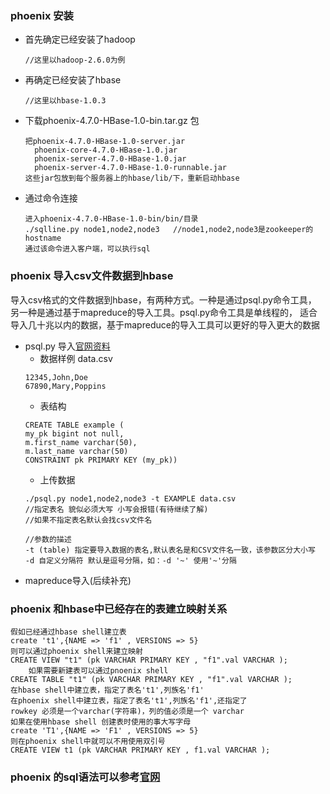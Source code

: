 ### phoenix 安装
* 首先确定已经安装了hadoop  
    ```
    //这里以hadoop-2.6.0为例
    ```
* 再确定已经安装了hbase   
    ```
    //这里以hbase-1.0.3
    ```
* 下载phoenix-4.7.0-HBase-1.0-bin.tar.gz 包
    ```
    把phoenix-4.7.0-HBase-1.0-server.jar
      phoenix-core-4.7.0-HBase-1.0.jar
      phoenix-server-4.7.0-HBase-1.0.jar
      phoenix-server-4.7.0-HBase-1.0-runnable.jar
    这些jar包放到每个服务器上的hbase/lib/下，重新启动hbase
    ```
* 通过命令连接
    ```
    进入phoenix-4.7.0-HBase-1.0-bin/bin/目录
    ./sqlline.py node1,node2,node3   //node1,node2,node3是zookeeper的hostname
    通过该命令进入客户端，可以执行sql
    ```
### phoenix 导入csv文件数据到hbase
导入csv格式的文件数据到hbase，有两种方式。一种是通过psql.py命令工具，
另一种是通过基于mapreduce的导入工具。psql.py命令工具是单线程的，
适合导入几十兆以内的数据，基于mapreduce的导入工具可以更好的导入更大的数据
* psql.py 导入[官网资料](http://phoenix.apache.org/bulk_dataload.html)
    + 数据样例 data.csv
    ```
    12345,John,Doe
    67890,Mary,Poppins
    ```
    + 表结构
    ```
    CREATE TABLE example (
    my_pk bigint not null,
    m.first_name varchar(50),
    m.last_name varchar(50) 
    CONSTRAINT pk PRIMARY KEY (my_pk))
    ```
    + 上传数据
    ```
    ./psql.py node1,node2,node3 -t EXAMPLE data.csv
    //指定表名 貌似必须大写 小写会报错(有待继续了解)
    //如果不指定表名默认会找csv文件名
    
    //参数的描述
    -t (table) 指定要导入数据的表名,默认表名是和CSV文件名一致，该参数区分大小写
    -d 自定义分隔符 默认是逗号分隔，如：-d '~' 使用'~'分隔
    ```
* mapreduce导入(后续补充)

### phoenix 和hbase中已经存在的表建立映射关系
```
假如已经通过hbase shell建立表
create 't1',{NAME => 'f1' , VERSIONS => 5}
则可以通过phoenix shell来建立映射
CREATE VIEW "t1" (pk VARCHAR PRIMARY KEY , "f1".val VARCHAR );
    如果需要新建表可以通过pnoenix shell
CREATE TABLE "t1" (pk VARCHAR PRIMARY KEY , "f1".val VARCHAR );
在hbase shell中建立表，指定了表名't1',列族名'f1'
在phoenix shell中建立表，指定了表名't1',列族名'f1',还指定了
rowkey 必须是一个varchar(字符串)，列的值必须是一个 varchar
如果在使用hbase shell 创建表时使用的事大写字母
create 'T1',{NAME => 'F1' , VERSIONS => 5}
则在phoenix shell中就可以不用使用双引号
CREATE VIEW t1 (pk VARCHAR PRIMARY KEY , f1.val VARCHAR );
```

### phoenix 的sql语法可以参考[官网](http://phoenix.apache.org/language/index.html)


    
    